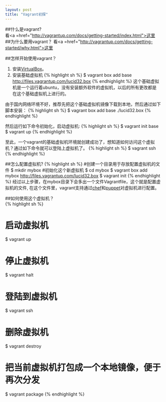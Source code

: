 ```yaml
---
layout: post
title: "Vagrant初探"
---
```


##什么是vagrant?   
  看<a =href="http://vagrantup.com/docs/getting-started/index.html">这里</a>
##为什么要用vagrant？ 
  看<a =href="http://vagrantup.com/docs/getting-started/why.html">这里</a>

##怎样开始使用vagrant？
1. 安装<a href="https://www.virtualbox.org/">VirtualBox</a>。
2. 安装基础虚拟机
{% highlight sh %}
$ vagrant box add base http://files.vagrantup.com/lucid32.box
{% endhighlight %}
这个基础虚拟机是一个运行着ubuntu，没有安装额外软件的虚拟机，以后的所有更改都是在这个基础虚拟机上进行的。

由于国内网络环境不好，推荐先把这个基础虚拟机镜像下载到本地，然后通过如下脚本安装：
{% highlight sh %}
$ vagrant box add base ./lucid32.box
{% endhighlight %}

然后运行如下命令初始化，启动虚拟机:
{% highlight sh %}
$ vagrant init base
$ vagrant up
{% endhighlight %}

至此，一个vagrant的基础虚拟机环境就创建成功了，想知道如何访问这个虚拟机？通过如下命令就可以登陆上虚拟机了。
{% highlight sh %}
$ vagrant ssh
{% endhighlight %}   

##怎么配置虚拟机?
{% highlight sh %}
#创建一个目录用于存放配置虚拟机的文件
$ mkdir mybox 
#初始化这个新虚拟机
$ cd mybox 
$ vagrant box add mybox http://files.vagrantup.com/lucid32.box
$ vagrant init
{% endhighlight %}
经过以上步骤，在mybox目录下会多出一个文件Vagrantfile，这个就是配置虚拟机的文件, 在这个文件里，vagrant支持通过<a href="http://www.opscode.com/">chef</a>和<a href="http://puppetlabs.com/">puppet</a>对虚拟机进行配置。  

##如何使用这个虚拟机？  
{% highlight sh %}
# 启动虚拟机
$ vagrant up
# 停止虚拟机
$ vagrant halt
# 登陆到虚拟机
$ vagrant ssh
# 删除虚拟机
$ vagrant destroy
# 把当前虚拟机打包成一个本地镜像，便于再次分发
$ vagrant package
{% endhighlight %}
